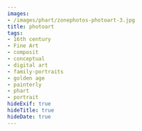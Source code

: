 ```yaml
---
images:
- /images/phart/zonephotos-photoart-3.jpg
title: photoart
tags:
- 16th century
- Fine Art
- composit
- conceptual
- digital art
- family-portraits
- golden age
- painterly
- phart
- portrait
hideExif: true
hideTitle: true
hideDate: true
---
```

